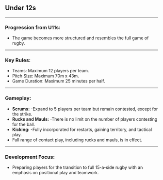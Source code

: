 ## **Under 12s**
---
### Progression from U11s: 
- The game becomes more structured and resembles the full game of rugby.
---
### Key Rules:
- Teams: Maximum 12 players per team.
- Pitch Size: Maximum 70m x 43m.
- Game Duration: Maximum 25 minutes per half.
---
### Gameplay:
- **Scrums:**
    -Expand to 5 players per team but remain contested, except for the strike.
- **Rucks and Mauls:**
    -There is no limit on the number of players contesting for the ball.
- **Kicking:**
    -Fully incorporated for restarts, gaining territory, and tactical play.
- Full range of contact play, including rucks and mauls, is in effect.
---
### Development Focus: 
- Preparing players for the transition to full 15-a-side rugby with an emphasis on positional play and teamwork.